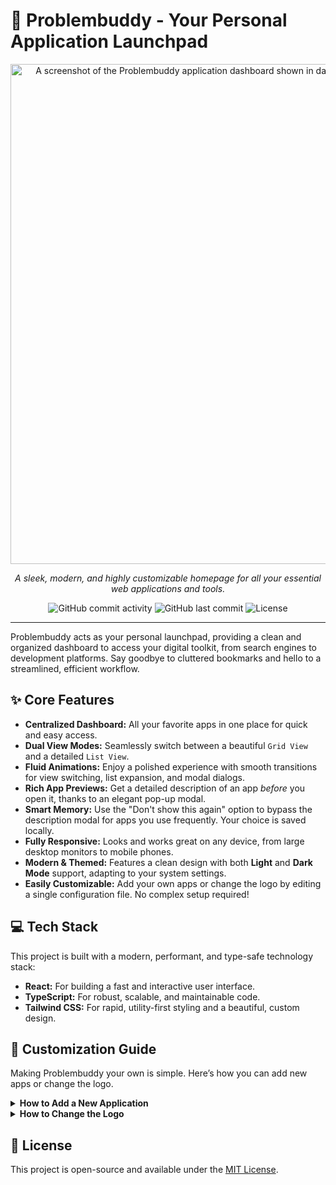 # 🚀 Problembuddy - Your Personal Application Launchpad

<p align="center">
  <img src="https://i.ibb.co/3k8gZzK/problembuddy-screenshot.png" alt="A screenshot of the Problembuddy application dashboard shown in dark mode, with a grid of application cards." width="800"/>
</p>

<p align="center">
  <em>A sleek, modern, and highly customizable homepage for all your essential web applications and tools.</em>
</p>

<p align="center">
  <img alt="GitHub commit activity" src="https://img.shields.io/github/commit-activity/t/google/generative-ai-docs?style=for-the-badge&color=4f46e5">
  <img alt="GitHub last commit" src="https://img.shields.io/github/last-commit/google/generative-ai-docs?style=for-the-badge&color=10b981">
  <img alt="License" src="https://img.shields.io/badge/license-MIT-blue.svg?style=for-the-badge">
</p>

---

Problembuddy acts as your personal launchpad, providing a clean and organized dashboard to access your digital toolkit, from search engines to development platforms. Say goodbye to cluttered bookmarks and hello to a streamlined, efficient workflow.

## ✨ Core Features

-   **Centralized Dashboard:** All your favorite apps in one place for quick and easy access.
-   **Dual View Modes:** Seamlessly switch between a beautiful `Grid View` and a detailed `List View`.
-   **Fluid Animations:** Enjoy a polished experience with smooth transitions for view switching, list expansion, and modal dialogs.
-   **Rich App Previews:** Get a detailed description of an app *before* you open it, thanks to an elegant pop-up modal.
-   **Smart Memory:** Use the "Don't show this again" option to bypass the description modal for apps you use frequently. Your choice is saved locally.
-   **Fully Responsive:** Looks and works great on any device, from large desktop monitors to mobile phones.
-   **Modern & Themed:** Features a clean design with both **Light** and **Dark Mode** support, adapting to your system settings.
-   **Easily Customizable:** Add your own apps or change the logo by editing a single configuration file. No complex setup required!

## 💻 Tech Stack

This project is built with a modern, performant, and type-safe technology stack:

-   **React:** For building a fast and interactive user interface.
-   **TypeScript:** For robust, scalable, and maintainable code.
-   **Tailwind CSS:** For rapid, utility-first styling and a beautiful, custom design.

## 🔧 Customization Guide

Making Problembuddy your own is simple. Here’s how you can add new apps or change the logo.

<details>
  <summary><strong>How to Add a New Application</strong></summary>

  <br>

  Adding a new web application requires editing only one file.

  1.  **Locate the Configuration File**: All application definitions are stored in the `src/constants.ts` file.
  2.  **Add Your App Object**: Add a new object to the `APPS` array. Each object must follow the `AppDefinition` structure, with these recommendations for content:

      ```typescript
      // src/constants.ts
      {
        id: string;              // A unique identifier (e.g., 'my-new-app').
        title: string;           // The app name. Keep it concise (e.g., "Google Search").
        description: string;     // A short summary. Ideal length: 5-10 words (e.g., "The world's most popular search engine.").
        longDescription: string; // A detailed description for modals/expanded views. Ideal length: 2-4 sentences.
        iconUrl: string;         // URL for the app icon. Recommended: A square image (e.g., 128x128px) with a transparent background.
        href: string;            // The destination URL. Can be an absolute URL or a relative path.
      }
      ```

  3.  **Example (External Link)**: To add a link to DEV Community, you would add this to the `APPS` array:

      ```typescript
      // in src/constants.ts
      {
        id: 'dev-community',
        title: 'DEV Community',
        description: 'Where programmers share ideas.',
        longDescription: 'A constructive and inclusive social network for software developers. With you every step of your journey.',
        iconUrl: 'https://i.ibb.co/7jZ0x0L/dev-icon.png',
        href: 'https://dev.to'
      }
      ```
    > **💡 Pro Tip:** For icons, use square images with a transparent background. You can upload them to a free image hosting service like [ImgBB](https://imgbb.com/) to get a direct link.
    
  4. **Example (Relative Path)**: You can also link to pages within your own site by using a relative path for the `href` property. This is useful for linking to other tools or pages hosted on the same domain. To add a link to an internal "About Us" page located at `/about.html`:

      ```typescript
      // in src/constants.ts
      {
        id: 'about-us',
        title: 'About Us',
        description: 'Learn more about our mission.',
        longDescription: 'Discover the story behind Problembuddy and the team dedicated to building helpful tools for everyone.',
        iconUrl: '/icons/about-us-icon.svg', // An icon stored locally in your public folder
        href: '/about.html' // A relative path to an internal page
      }
      ```

</details>

<details>
  <summary><strong>How to Change the Logo</strong></summary>

  <br>

  The main logo in the header is located in the `src/components/Header.tsx` file.

  1.  **Open the Header Component**: Navigate to `src/components/Header.tsx`.
  2.  **Replace the SVG**: Find the `<svg>` element. You can replace it with your own SVG code or an `<img>` tag.
      -   **Logo Size:** The logo is displayed at 32x32 pixels (`h-8 w-8` in Tailwind CSS). For best results, use a **square logo** (1:1 aspect ratio) with a transparent background. An image size of at least **64x64 pixels** is recommended to ensure it looks sharp.
  3.  **Example using an `<img>` tag**:

      ```jsx
      // src/components/Header.tsx
      <div className="flex items-center space-x-3">
          {/* Replace the SVG with an <img> tag */}
          <img src="/your-logo.png" alt="Problembuddy Logo" className="h-8 w-8" />
          <span className="text-2xl font-bold ...">Problembuddy</span>
      </div>
      ```

</details>

## 📜 License

This project is open-source and available under the [MIT License](LICENSE).
